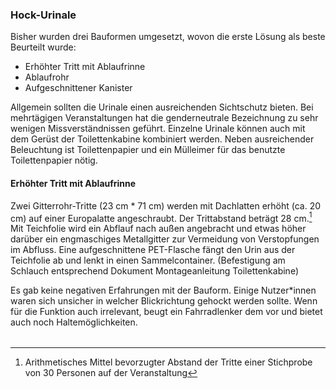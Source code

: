 ### Hock-Urinale

Bisher wurden drei Bauformen umgesetzt, wovon die erste Lösung als beste Beurteilt wurde:

* Erhöhter Tritt mit Ablaufrinne
* Ablaufrohr
* Aufgeschnittener Kanister

Allgemein sollten die Urinale einen ausreichenden Sichtschutz bieten. Bei mehrtägigen Veranstaltungen hat die genderneutrale Bezeichnung zu sehr wenigen Missverständnissen geführt. Einzelne Urinale können auch mit dem Gerüst der Toilettenkabine kombiniert werden. Neben ausreichender Beleuchtung ist Toilettenpapier und ein Mülleimer für das benutzte Toilettenpapier nötig.

#### Erhöhter Tritt mit Ablaufrinne

Zwei Gitterrohr-Tritte \(23 cm \* 71 cm\) werden mit Dachlatten erhöht \(ca. 20 cm\) auf einer Europalatte angeschraubt. Der Trittabstand beträgt 28 cm.[^1] Mit Teichfolie wird ein Abflauf nach außen angebracht und etwas höher darüber ein engmaschiges Metallgitter zur Vermeidung von Verstopfungen im Abfluss. Eine aufgeschnittene PET-Flasche fängt den Urin aus der Teichfolie ab und lenkt in einen Sammelcontainer. \(Befestigung am Schlauch entsprechend Dokument Montageanleitung Toilettenkabine\)

Es gab keine negativen Erfahrungen mit der Bauform. Einige Nutzer\*innen waren sich unsicher in welcher Blickrichtung gehockt werden sollte. Wenn für die Funktion auch irrelevant, beugt ein Fahrradlenker dem vor und bietet auch noch Haltemöglichkeiten.

|  |  |
| :--- | :--- |


[^1]: Arithmetisches Mittel bevorzugter Abstand der Tritte einer Stichprobe von 30 Personen auf der Veranstaltung

